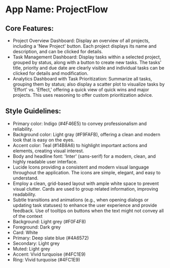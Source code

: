 # **App Name**: ProjectFlow

## Core Features:

- Project Overview Dashboard: Display an overview of all projects, including a 'New Project' button. Each project displays its name and description, and can be clicked for details.
- Task Management Dashboard: Display tasks within a selected project, grouped by status, along with a button to create new tasks. The tasks' title, priority and due date are clearly visible and individual tasks can be clicked for details and modification.
- Analytics Dashboard with Task Prioritization: Summarize all tasks, grouping them by status; also display a scatter plot to visualize tasks by 'Effort' vs. 'Effect,' offering a quick view of quick wins and major projects. This uses reasoning to offer custom prioritization advice.

## Style Guidelines:

- Primary color: Indigo (#4F46E5) to convey professionalism and reliability.
- Background color: Light gray (#F9FAFB), offering a clean and modern look that is easy on the eyes.
- Accent color: Teal (#14B8A6) to highlight important actions and elements, creating visual interest.
- Body and headline font: 'Inter' (sans-serif) for a modern, clean, and highly readable user interface.
- Lucide Icons providing a consistent and modern visual language throughout the application. The icons are simple, elegant, and easy to understand.
- Employ a clean, grid-based layout with ample white space to prevent visual clutter. Cards are used to group related information, improving readability.
- Subtle transitions and animations (e.g., when opening dialogs or updating task statuses) to enhance the user experience and provide feedback. Use of tooltips on buttons when the text might not convey all of the context
- Background: Light grey (#F0F4F8)
- Foreground: Dark grey
- Card: White
- Primary: Deep slate blue (#4A6572)
- Secondary: Light grey
- Muted: Light grey
- Accent: Vivid turquoise (#4FC1E9)
- Ring: Vivid turquoise (#4FC1E9)